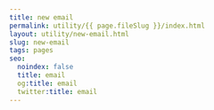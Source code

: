 ```yaml
---
title: new email
permalink: utility/{{ page.fileSlug }}/index.html
layout: utility/new-email.html
slug: new-email
tags: pages
seo:
  noindex: false
  title: email
  og:title: email
  twitter:title: email
---
```



